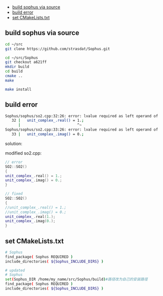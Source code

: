 - [build sophus via source](#build-sophus-via-source)
- [build error](#build-error)
- [set CMakeLists.txt](#set-cmakeliststxt)

## build sophus via source

```bash
cd ~/src
git clone https://github.com/strasdat/Sophus.git

cd ~/src/Sophus
git checkout a621ff
mkdir build
cd build
cmake ..
make

make install
```

## build error

```bash
Sophus/sophus/so2.cpp:32:26: error: lvalue required as left operand of assignment
   32 |   unit_complex_.real() = 1.;
      |                          ^~
Sophus/sophus/so2.cpp:33:26: error: lvalue required as left operand of assignment
   33 |   unit_complex_.imag() = 0.;

```

solution:

modified so2.cpp:

```cpp
// error
SO2::SO2()
{
unit_complex_.real() = 1.;
unit_complex_.imag() = 0.;
}

// fixed
SO2::SO2()
{
//unit_complex_.real() = 1.;
//unit_complex_.imag() = 0.;
unit_complex_.real(1.);
unit_complex_.imag(0.);
}
```

## set CMakeLists.txt

```bash
# Sophus 
find_package( Sophus REQUIRED )
include_directories( ${Sophus_INCLUDE_DIRS} )

# updated
# Sophus 
set(Sophus_DIR /home/my_name/src/Sophus/build)#路径改为自己的安装路径
find_package( Sophus REQUIRED )
include_directories( ${Sophus_INCLUDE_DIRS} )
```
